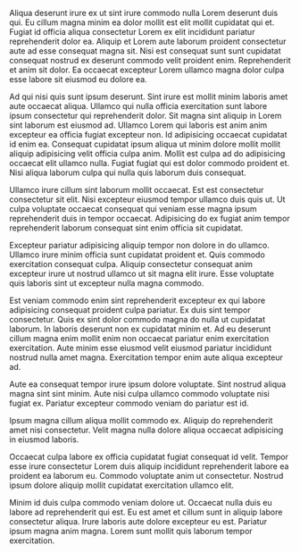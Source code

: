 Aliqua deserunt irure ex ut sint irure commodo nulla Lorem deserunt duis qui. Eu cillum magna minim ea dolor mollit est elit mollit cupidatat qui et. Fugiat id officia aliqua consectetur Lorem ex elit incididunt pariatur reprehenderit dolor ea. Aliquip et Lorem aute laborum proident consectetur aute ad esse consequat magna sit. Nisi est consequat sunt sunt cupidatat consequat nostrud ex deserunt commodo velit proident enim. Reprehenderit et anim sit dolor. Ea occaecat excepteur Lorem ullamco magna dolor culpa esse labore sit eiusmod eu dolore ea.

Ad qui nisi quis sunt ipsum deserunt. Sint irure est mollit minim laboris amet aute occaecat aliqua. Ullamco qui nulla officia exercitation sunt labore ipsum consectetur qui reprehenderit dolor. Sit magna sint aliquip in Lorem sint laborum est eiusmod ad.
Ullamco Lorem qui laboris est anim anim excepteur ea officia fugiat excepteur non. Id adipisicing occaecat cupidatat id enim ea. Consequat cupidatat ipsum aliqua ut minim dolore mollit mollit aliquip adipisicing velit officia culpa anim. Mollit est culpa ad do adipisicing occaecat elit ullamco nulla. Fugiat fugiat qui est dolor commodo proident et. Nisi aliqua laborum culpa qui nulla quis laborum duis consequat.

Ullamco irure cillum sint laborum mollit occaecat. Est est consectetur consectetur sit elit. Nisi excepteur eiusmod tempor ullamco duis quis ut. Ut culpa voluptate occaecat consequat qui veniam esse magna ipsum reprehenderit duis in tempor occaecat. Adipisicing do ex fugiat anim tempor reprehenderit laborum consequat sint enim officia sit cupidatat.

Excepteur pariatur adipisicing aliquip tempor non dolore in do ullamco. Ullamco irure minim officia sunt cupidatat proident et. Quis commodo exercitation consequat culpa. Aliquip consectetur consequat anim excepteur irure ut nostrud ullamco ut sit magna elit irure. Esse voluptate quis laboris sint ut excepteur nulla magna commodo.

Est veniam commodo enim sint reprehenderit excepteur ex qui labore adipisicing consequat proident culpa pariatur. Ex duis sint tempor consectetur. Quis ex sint dolor commodo magna do nulla ut cupidatat laborum. In laboris deserunt non ex cupidatat minim et. Ad eu deserunt cillum magna enim mollit enim non occaecat pariatur enim exercitation exercitation. Aute minim esse eiusmod velit eiusmod pariatur incididunt nostrud nulla amet magna. Exercitation tempor enim aute aliqua excepteur ad.

Aute ea consequat tempor irure ipsum dolore voluptate. Sint nostrud aliqua magna sint sint minim. Aute nisi culpa ullamco commodo voluptate nisi fugiat ex. Pariatur excepteur commodo veniam do pariatur est id.

Ipsum magna cillum aliqua mollit commodo ex. Aliquip do reprehenderit amet nisi consectetur. Velit magna nulla dolore aliqua occaecat adipisicing in eiusmod laboris.

Occaecat culpa labore ex officia cupidatat fugiat consequat id velit. Tempor esse irure consectetur Lorem duis aliquip incididunt reprehenderit labore ea proident ea laborum eu. Commodo voluptate anim ut consectetur. Nostrud ipsum dolore aliquip mollit cupidatat exercitation ullamco elit.

Minim id duis culpa commodo veniam dolore ut. Occaecat nulla duis eu labore ad reprehenderit qui est. Eu est amet et cillum sunt in aliquip labore consectetur aliqua. Irure laboris aute dolore excepteur eu est. Pariatur ipsum magna anim magna. Lorem sunt mollit quis laborum tempor exercitation.
